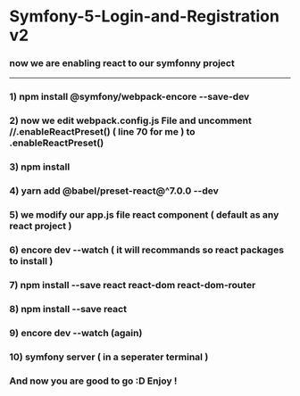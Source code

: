 # Symfony-5-Login-and-Registration v2

### now we are enabling react to our symfonny project
---------------------------------------
### 1) npm install @symfony/webpack-encore --save-dev
### 2) now we edit webpack.config.js File and  uncomment //.enableReactPreset() ( line 70 for me ) to .enableReactPreset()
### 3) npm install
### 4) yarn add @babel/preset-react@^7.0.0 --dev
### 5) we modify our app.js file react component ( default as any react project )
### 6) encore dev --watch ( it will recommands so react packages to install ) 
### 7) npm install --save react react-dom react-dom-router
### 8) npm install --save react
### 9) encore dev --watch (again) 
### 10) symfony server ( in a seperater terminal ) 
### And now you are good to go :D Enjoy !



